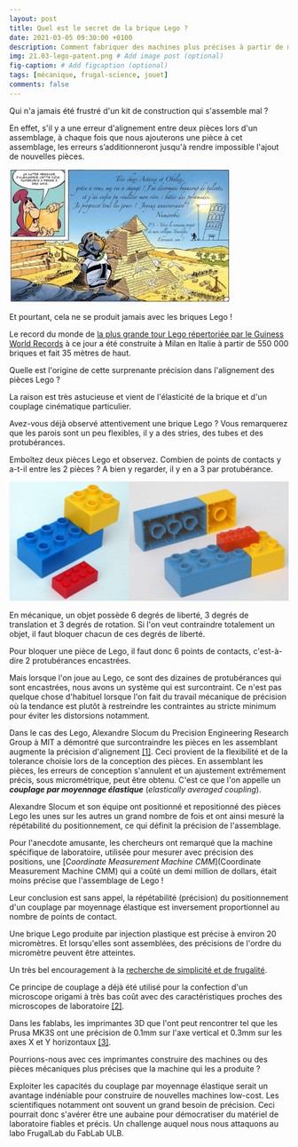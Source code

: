 ```yaml
---
layout: post
title: Quel est le secret de la brique Lego ?
date: 2021-03-05 09:30:00 +0100
description: Comment fabriquer des machines plus précises à partir de machines moins précises. # Add post description (optional)
img: 21.03-lego-patent.png # Add image post (optional)
fig-caption: # Add figcaption (optional)
tags: [mécanique, frugal-science, jouet]
comments: false
---
```


Qui n'a jamais été frustré d'un kit de construction qui s'assemble mal ?  

En effet, s'il y a une erreur d'alignement entre deux pièces lors d'un assemblage, à chaque fois que nous ajouterons une pièce à cet assemblage, les erreurs s’additionneront jusqu'à rendre impossible l'ajout de nouvelles pièces.

![](../assets/img/2103-numerobis.jpg)

Et pourtant, cela ne se produit jamais avec les briques Lego !

Le record du monde de [la plus grande tour Lego répertoriée par le Guiness World Records](https://www.guinnessworldrecords.com/world-records/tallest-structure-built-with-interlocking-plastic-bricks) à ce jour a été construite à Milan en Italie à partir de 550 000 briques et fait 35 mètres de haut.

Quelle est l'origine de cette surprenante précision dans l'alignement des pièces Lego ?

La raison est très astucieuse et vient de l'élasticité de la brique et d'un couplage cinématique particulier.

Avez-vous déjà observé attentivement une brique Lego ?
Vous remarquerez que les parois sont un peu flexibles, il y a des stries, des tubes et des protubérances.

Emboîtez deux pièces Lego et observez. Combien de points de contacts y a-t-il entre les 2 pièces ? A bien y regarder, il y en a 3 par protubérance.

![](../assets/img/2103-duplo-wikipedia.jpg)

En mécanique, un objet possède 6 degrés de liberté, 3 degrés de translation et 3 degrés de rotation. Si l'on veut contraindre totalement un objet, il faut bloquer chacun de ces degrés de liberté.

Pour bloquer une pièce de Lego, il faut donc 6 points de contacts, c'est-à-dire 2 protubérances encastrées.

Mais lorsque l'on joue au Lego, ce sont des dizaines de protubérances qui sont encastrées, nous avons un système qui est surcontraint. Ce n'est pas quelque chose d'habituel lorsque l'on fait du travail mécanique de précision où la tendance est plutôt à restreindre les contraintes au stricte minimum pour éviter les distorsions notamment.

Dans le cas des Lego, Alexandre Slocum du Precision Engineering Research Group à MIT a démontré que surcontraindre les pièces en les assemblant augmente la précision d'alignement [[1]](http://pergatory.mit.edu/kinematiccouplings/documents/Papers/Kinematic%20alignment%20of%20wafers.pdf). Ceci provient de la flexibilité et de la tolerance choisie lors de la conception des pièces. En assemblant les pièces, les erreurs de conception s'annulent et un ajustement extrêmement précis, sous micrométrique, peut être obtenu. C'est ce que l'on appelle un
***couplage par moyennage élastique*** (*elastically averaged coupling*).

Alexandre Slocum et son équipe ont positionné et repositionné des pièces Lego les unes sur les autres un grand nombre de fois et ont ainsi mesuré la répétabilité du positionnement, ce qui définit la précision de l'assemblage.

Pour l'anecdote amusante, les chercheurs ont remarqué que la machine spécifique de laboratoire, utilisée pour mesurer avec précision des positions, une [*Coordinate Measurement Machine CMM*](Coordinate Measurement Machine CMM) qui a coûté un demi million de dollars, était moins précise que l'assemblage de Lego !

Leur conclusion est sans appel, la répétabilité (précision) du positionnement d'un couplage par moyennage élastique est inversement proportionnel au nombre de points de contact.

Une brique Lego produite par injection plastique est précise à environ 20 micromètres. Et lorsqu'elles sont assemblées, des précisions de l'ordre du micromètre peuvent être atteintes.

Un très bel encouragement à la [recherche de simplicité et de frugalité]({{site.url}}entrepreneuriat-social-et-science-frugale/).

Ce principe de couplage a déjà été utilisé pour la confection d'un microscope origami à très bas coût avec des caractéristiques proches des microscopes de laboratoire [[2]](https://journals.plos.org/plosone/article?id=10.1371/journal.pone.0098781).

Dans les fablabs, les imprimantes 3D que l'ont peut rencontrer tel que les Prusa MK3S ont une précision de 0.1mm sur l'axe vertical et 0.3mm sur les axes X et Y horizontaux [[3]](https://help.prusa3d.com/en/article/faq-frequently-asked-questions_1932).

Pourrions-nous avec ces imprimantes construire des machines ou des pièces mécaniques plus précises que la machine qui les a produite ?

Exploiter les capacités du couplage par moyennage élastique serait un avantage indéniable pour construire de nouvelles machines low-cost. Les scientifiques notamment ont souvent un grand besoin de précision. Ceci pourrait donc s'avérer être une aubaine pour démocratiser du matériel de laboratoire fiables et précis. Un challenge auquel nous nous attaquons au labo FrugalLab du FabLab ULB.
